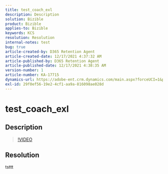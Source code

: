 ```yaml
---
title: test_coach_exl
description: Description
solution: Bizible
product: Bizible
applies-to: Bizible
keywords: KCS
resolution: Resolution
internal-notes: test
bug: true
article-created-by: D365 Retention Agent
article-created-date: 12/17/2021 4:37:32 AM
article-published-by: D365 Retention Agent
article-published-date: 12/17/2021 4:38:35 AM
version-number: 1
article-number: KA-17715
dynamics-url: https://adobe-ent.crm.dynamics.com/main.aspx?forceUCI=1&pagetype=entityrecord&etn=knowledgearticle&id=cd015408-f35e-ec11-8f8f-00224806db24
exl-id: 29f0ef56-19e2-4cf1-aa9a-816098ae028d
---
```

# test_coach_exl

## Description



>[!VIDEO](https://video.tv.adobe.com/v/18696?quality=9&amp;learn=on)

 


## Resolution


tsttt
